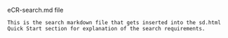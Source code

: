 eCR-search.md file

    This is the search markdown file that gets inserted into the sd.html Quick Start section for explanation of the search requirements.
    